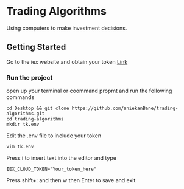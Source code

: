 # Trading Algorithms
Using computers to make investment decisions.
## Getting Started
Go to the iex website and obtain your token [Link](https://iexcloud.io/)
### Run the project
open up your terminal or coommand propmt and run the following commands
```
cd Desktop && git clone https://github.com/aniekanBane/trading-algorithms.git
cd trading-algorithms 
mkdir tk.env
```
Edit the .env file to include your token
```
vim tk.env
```
Press i to insert text into the editor and type
```
IEX_CLOUD_TOKEN="Your_token_here"
```
Press shift+: and then w then Enter to save and exit
